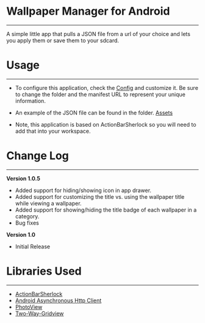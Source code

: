 # Wallpaper Manager for Android
-----

A simple little app that pulls a JSON file from a url of your choice and lets you apply them or save them to your sdcard.

# Usage
-----
- To configure this application, check the [Config](https://github.com/Bencodes/Wallpaper-Manager/blob/master/res/values/config.xml) and customize it. Be sure to change the folder and the manifest URL to represent your unique information.

- An example of the JSON file can be found in the folder. [Assets](https://raw.github.com/Bencodes/Wallpaper-Manager/master/assets/demo-manifest.json)

- Note, this application is based on ActionBarSherlock so you will need to add that into your workspace.


# Change Log

-----
__Version 1.0.5__

- Added support for hiding/showing icon in app drawer.
- Added support for customizing the title vs. using the wallpaper title while viewing a wallpaper.
- Added support for showing/hiding the title badge of each wallpaper in a category.
- Bug fixes

			
__Version 1.0__

- Initial Release


# Libraries Used
-----

- [ActionBarSherlock](http://actionbarsherlock.com/)  
- [Android Asynchronous Http Client](http://loopj.com/android-async-http/)  
- [PhotoView](https://github.com/chrisbanes/PhotoView)
- [Two-Way-Gridview](https://github.com/jess-anders/two-way-gridview)